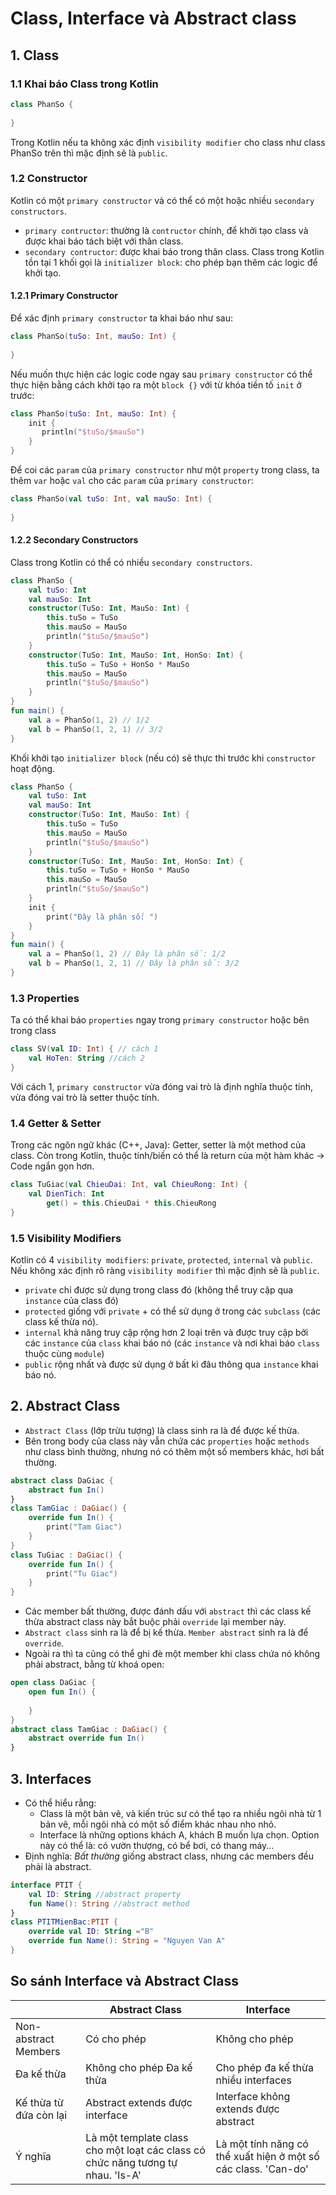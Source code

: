 # Class, Interface và Abstract class

## 1. Class

### 1.1 Khai báo Class trong Kotlin
```kt
class PhanSo {
    
}
```
Trong Kotlin nếu ta không xác định `visibility modifier` cho class như class PhanSo trên thì mặc định sẽ là `public`.
### 1.2 Constructor
Kotlin có một `primary constructor` và có thể có một hoặc nhiều `secondary constructors`.
- `primary contructor`: thường là `contructor` chính, để khởi tạo class và được khai báo tách biệt với thân class.
- `secondary contructor`: được khai báo trong thân class. Class trong Kotlin tồn tại 1 khối gọi là `initializer block`: cho phép bạn thêm các logic để khởi tạo.
#### 1.2.1 Primary Constructor
Để xác định `primary constructor` ta khai báo như sau:
```kt
class PhanSo(tuSo: Int, mauSo: Int) {
    
}
```
Nếu muốn thực hiện các logic code ngay sau `primary constructor` có thể thực hiện bằng cách khởi tạo ra một `block {}` với từ khóa tiền tố `init` ở trước:
```kt
class PhanSo(tuSo: Int, mauSo: Int) {
    init {
       println("$tuSo/$mauSo") 
    }
}
```
Để coi các `param` của `primary constructor` như một `property` trong class, ta thêm `var` hoặc `val` cho các `param` của `primary constructor`:
```kt
class PhanSo(val tuSo: Int, val mauSo: Int) {
    
}
```
#### 1.2.2 Secondary Constructors
Class trong Kotlin có thể có nhiều `secondary constructors`.
```kt
class PhanSo {
    val tuSo: Int
    val mauSo: Int
    constructor(TuSo: Int, MauSo: Int) {
        this.tuSo = TuSo
        this.mauSo = MauSo
        println("$tuSo/$mauSo")
    }
    constructor(TuSo: Int, MauSo: Int, HonSo: Int) {
        this.tuSo = TuSo + HonSo * MauSo
        this.mauSo = MauSo
        println("$tuSo/$mauSo")
    }
}
fun main() {
    val a = PhanSo(1, 2) // 1/2
    val b = PhanSo(1, 2, 1) // 3/2
}
```
Khối khởi tạo `initializer block` (nếu có) sẽ thực thi trước khi `constructor` hoạt động.
```kt
class PhanSo {
    val tuSo: Int
    val mauSo: Int
    constructor(TuSo: Int, MauSo: Int) {
        this.tuSo = TuSo
        this.mauSo = MauSo
        println("$tuSo/$mauSo")
    }
    constructor(TuSo: Int, MauSo: Int, HonSo: Int) {
        this.tuSo = TuSo + HonSo * MauSo
        this.mauSo = MauSo
        println("$tuSo/$mauSo")
    }
    init {
        print("Đây là phân số: ")
    }
}
fun main() {
    val a = PhanSo(1, 2) // Đây là phân số: 1/2
    val b = PhanSo(1, 2, 1) // Đây là phân số: 3/2
}
```
### 1.3 Properties
Ta có thể khai báo `properties` ngay trong `primary constructor` hoặc bên trong class
```kt
class SV(val ID: Int) { // cách 1
    val HoTen: String //cách 2
}
```
Với cách 1, `primary constructor` vừa đóng vai trò là định nghĩa thuộc tính, vừa đóng vai trò là setter thuộc tính.
### 1.4 Getter & Setter
Trong các ngôn ngữ khác (C++, Java): Getter, setter là một method của class. Còn trong Kotlin, thuộc tính/biến có thể là return của một hàm khác -> Code ngắn gọn hơn.
```kt
class TuGiac(val ChieuDai: Int, val ChieuRong: Int) {
    val DienTich: Int
    	get() = this.ChieuDai * this.ChieuRong
}
```
### 1.5 Visibility Modifiers
Kotlin có 4 `visibility modifiers`: `private`, `protected`, `internal` và `public`. Nếu không xác định rõ ràng `visibility modifier` thì mặc định sẽ là `public`.
- `private` chỉ được sử dụng trong class đó (không thể truy cập qua `instance` của class đó)
- `protected` giống với `private` + có thể sử dụng ở trong các `subclass` (các class kế thừa nó).
- `internal` khả năng truy cập rộng hơn 2 loại trên và được truy cập bởi các `instance` của `class` khai báo nó (các `instance` và nơi khai báo `class` thuộc cùng `module`)
- `public` rộng nhất và được sử dụng ở bất kì đâu thông qua `instance` khai báo nó.

## 2. Abstract Class
- `Abstract Class` (lớp trừu tượng) là class sinh ra là để được kế thừa.
- Bên trong body của class này vẫn chứa các `properties` hoặc `methods` như class bình thường, nhưng nó có thêm một số members khác, hơi bất thường.
```kt
abstract class DaGiac {
    abstract fun In()
}
class TamGiac : DaGiac() {
    override fun In() {
        print("Tam Giac")
    }
}
class TuGiac : DaGiac() {
    override fun In() {
        print("Tu Giac")
    }
}
```
- Các member bất thường, được đánh dấu với `abstract` thì các class kế thừa abstract class này bắt buộc phải `override` lại member này.
- `Abstract class` sinh ra là để bị kế thừa. `Member abstract` sinh ra là để `override`.
- Ngoài ra thì ta cũng có thể ghi đè một member khi class chứa nó không phải abstract, bằng từ khoá open:
```kt
open class DaGiac {
    open fun In() {
        
    }
}
abstract class TamGiac : DaGiac() {
    abstract override fun In()
}
```
## 3. Interfaces
- Có thể hiểu rằng: 
    + Class là một bản vẽ, và kiến trúc sư có thể tạo ra nhiều ngôi nhà từ 1 bản vẽ, mỗi ngôi nhà có một số điểm khác nhau nho nhỏ. 
    + Interface là những options khách A, khách B muốn lựa chọn. Option này có thể là: có vườn thượng, có bể bơi, có thang máy...
- Định nghĩa: _Bất thường_ giống abstract class, nhưng các members đều phải là abstract.

```kt
interface PTIT {
    val ID: String //abstract property
    fun Name(): String //abstract method
}
class PTITMienBac:PTIT {
    override val ID: String ="B"
    override fun Name(): String = "Nguyen Van A"
} 
```
## So sánh Interface và Abstract Class
|  | Abstract Class | Interface |
|---|---|---|
| Non-abstract Members | Có cho phép | Không cho phép |
| Đa kế thừa | Không cho phép Đa kế thừa | Cho phép đa kế thừa nhiều interfaces |
| Kế thừa từ đứa còn lại | Abstract extends được interface | Interface không extends được abstract |
| Ý nghĩa | Là một template class cho một loạt các class có chức năng tương tự nhau. 'Is-A' | Là một tính năng có thể xuất hiện ở một số các class. 'Can-do' |
